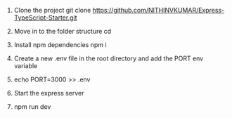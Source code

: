 1) Clone the project
git clone https://github.com/NITHINVKUMAR/Express-TypeScript-Starter.git <ProjectName>


2) Move in to the folder structure
cd <ProjectName>

3) Install npm dependencies
npm i

4) Create a new .env file in the root directory and add the PORT env variable

5) echo PORT=3000 >> .env

6) Start the express server

7) npm run dev
